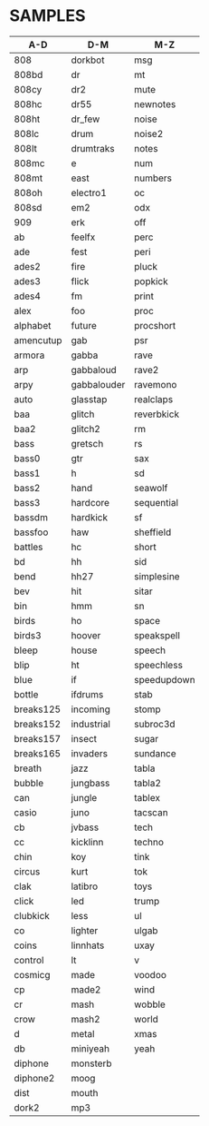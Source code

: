 # SAMPLES
|**A-D**   |**D-M**   |**M-Z**   |
|-------------|-------------|-------------|
| 808         | dorkbot     | msg         |
| 808bd       | dr          | mt          |
| 808cy       | dr2         | mute        |
| 808hc       | dr55        | newnotes    |
| 808ht       | dr_few      | noise       |
| 808lc       | drum        | noise2      |
| 808lt       | drumtraks   | notes       |
| 808mc       | e           | num         |
| 808mt       | east        | numbers     |
| 808oh       | electro1    | oc          |
| 808sd       | em2         | odx         |
| 909         | erk         | off         |
| ab          | feelfx      | perc        |
| ade         | fest        | peri        |
| ades2       | fire        | pluck       |
| ades3       | flick       | popkick     |
| ades4       | fm          | print       |
| alex        | foo         | proc        |
| alphabet    | future      | procshort   |
| amencutup   | gab         | psr         |
| armora      | gabba       | rave        |
| arp         | gabbaloud   | rave2       |
| arpy        | gabbalouder | ravemono    |
| auto        | glasstap    | realclaps   |
| baa         | glitch      | reverbkick  |
| baa2        | glitch2     | rm          |
| bass        | gretsch     | rs          |
| bass0       | gtr         | sax         |
| bass1       | h           | sd          |
| bass2       | hand        | seawolf     |
| bass3       | hardcore    | sequential  |
| bassdm      | hardkick    | sf          |
| bassfoo     | haw         | sheffield   |
| battles     | hc          | short       |
| bd          | hh          | sid         |
| bend        | hh27        | simplesine  |
| bev         | hit         | sitar       |
| bin         | hmm         | sn          |
| birds       | ho          | space       |
| birds3      | hoover      | speakspell  |
| bleep       | house       | speech      |
| blip        | ht          | speechless  |
| blue        | if          | speedupdown |
| bottle      | ifdrums     | stab        |
| breaks125   | incoming    | stomp       |
| breaks152   | industrial  | subroc3d    |
| breaks157   | insect      | sugar       |
| breaks165   | invaders    | sundance    |
| breath      | jazz        | tabla       |
| bubble      | jungbass    | tabla2      |
| can         | jungle      | tablex      |
| casio       | juno        | tacscan     |
| cb          | jvbass      | tech        |
| cc          | kicklinn    | techno      |
| chin        | koy         | tink        |
| circus      | kurt        | tok         |
| clak        | latibro     | toys        |
| click       | led         | trump       |
| clubkick    | less        | ul          |
| co          | lighter     | ulgab       |
| coins       | linnhats    | uxay        |
| control     | lt          | v           |
| cosmicg     | made        | voodoo      |
| cp          | made2       | wind        |
| cr          | mash        | wobble      |
| crow        | mash2       | world       |
| d           | metal       | xmas        |
| db          | miniyeah    | yeah        |
| diphone     | monsterb    |             |
| diphone2    | moog        |             |
| dist        | mouth       |             |
| dork2       | mp3         |             |
